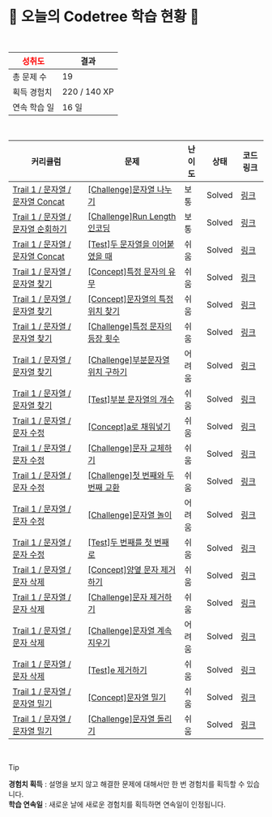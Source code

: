 # 🌲 오늘의 Codetree 학습 현황 🌲

<br />

| <span style="color:red;display:block;text-align:center;"> **성취도**</span> | 결과 |
|---|---|
| 총 문제 수 | 19 |
| 획득 경험치 | 220 / 140 XP |
| 연속 학습 일 | 16 일 |

<br />

|커리큘럼|문제|난이도|상태|코드 링크|
|---|---|---|---|---|
|[Trail 1 / 문자열 / 문자열 Concat](https://www.codetree.ai/trail-info/novice-low/)|[[Challenge]문자열 나누기](https://www.codetree.ai/trails/complete/curated-cards/challenge-divide-string/)|보통|Solved|[링크](https://github.com/soeun0615/codetree-TILs/blob/main/250515/%EB%AC%B8%EC%9E%90%EC%97%B4%20%EB%82%98%EB%88%84%EA%B8%B0/divide-string.py)|
|[Trail 1 / 문자열 / 문자열 순회하기](https://www.codetree.ai/trail-info/novice-low/)|[[Challenge]Run Length 인코딩](https://www.codetree.ai/trails/complete/curated-cards/challenge-run-length-encoding/)|보통|Solved|[링크](https://github.com/soeun0615/codetree-TILs/blob/main/250515/Run%20Length%20%EC%9D%B8%EC%BD%94%EB%94%A9/run-length-encoding.py)|
|[Trail 1 / 문자열 / 문자열 Concat](https://www.codetree.ai/trail-info/novice-low/)|[[Test]두 문자열을 이어붙였을 때](https://www.codetree.ai/trails/complete/curated-cards/test-when-two-strings-are-concatenated/)|쉬움|Solved|[링크](https://github.com/soeun0615/codetree-TILs/blob/main/250515/%EB%91%90%20%EB%AC%B8%EC%9E%90%EC%97%B4%EC%9D%84%20%EC%9D%B4%EC%96%B4%EB%B6%99%EC%98%80%EC%9D%84%20%EB%95%8C/when-two-strings-are-concatenated.py)|
|[Trail 1 / 문자열 / 문자열 찾기](https://www.codetree.ai/trail-info/novice-low/)|[[Concept]특정 문자의 유무](https://www.codetree.ai/trails/complete/curated-cards/intro-specific-character-presence/)|쉬움|Solved|[링크](https://github.com/soeun0615/codetree-TILs/blob/main/250515/%ED%8A%B9%EC%A0%95%20%EB%AC%B8%EC%9E%90%EC%9D%98%20%EC%9C%A0%EB%AC%B4/specific-character-presence.py)|
|[Trail 1 / 문자열 / 문자열 찾기](https://www.codetree.ai/trail-info/novice-low/)|[[Concept]문자열의 특정 위치 찾기](https://www.codetree.ai/trails/complete/curated-cards/intro-find-specific-location-in-spring/)|쉬움|Solved|[링크](https://github.com/soeun0615/codetree-TILs/blob/main/250515/%EB%AC%B8%EC%9E%90%EC%97%B4%EC%9D%98%20%ED%8A%B9%EC%A0%95%20%EC%9C%84%EC%B9%98%20%EC%B0%BE%EA%B8%B0/find-specific-location-in-spring.py)|
|[Trail 1 / 문자열 / 문자열 찾기](https://www.codetree.ai/trail-info/novice-low/)|[[Challenge]특정 문자의 등장 횟수](https://www.codetree.ai/trails/complete/curated-cards/challenge-number-appearances-of-a-particular-character/)|쉬움|Solved|[링크](https://github.com/soeun0615/codetree-TILs/blob/main/250515/%ED%8A%B9%EC%A0%95%20%EB%AC%B8%EC%9E%90%EC%9D%98%20%EB%93%B1%EC%9E%A5%20%ED%9A%9F%EC%88%98/number-appearances-of-a-particular-character.py)|
|[Trail 1 / 문자열 / 문자열 찾기](https://www.codetree.ai/trail-info/novice-low/)|[[Challenge]부분문자열 위치 구하기](https://www.codetree.ai/trails/complete/curated-cards/challenge-find-location-of-substring/)|어려움|Solved|[링크](https://github.com/soeun0615/codetree-TILs/blob/main/250515/%EB%B6%80%EB%B6%84%EB%AC%B8%EC%9E%90%EC%97%B4%20%EC%9C%84%EC%B9%98%20%EA%B5%AC%ED%95%98%EA%B8%B0/find-location-of-substring.py)|
|[Trail 1 / 문자열 / 문자열 찾기](https://www.codetree.ai/trail-info/novice-low/)|[[Test]부분 문자열의 개수](https://www.codetree.ai/trails/complete/curated-cards/test-number-of-substrings/)|쉬움|Solved|[링크](https://github.com/soeun0615/codetree-TILs/blob/main/250515/%EB%B6%80%EB%B6%84%20%EB%AC%B8%EC%9E%90%EC%97%B4%EC%9D%98%20%EA%B0%9C%EC%88%98/number-of-substrings.py)|
|[Trail 1 / 문자열 / 문자 수정](https://www.codetree.ai/trail-info/novice-low/)|[[Concept]a로 채워넣기](https://www.codetree.ai/trails/complete/curated-cards/intro-filling-with-a/)|쉬움|Solved|[링크](https://github.com/soeun0615/codetree-TILs/blob/main/250515/a%EB%A1%9C%20%EC%B1%84%EC%9B%8C%EB%84%A3%EA%B8%B0/filling-with-a.py)|
|[Trail 1 / 문자열 / 문자 수정](https://www.codetree.ai/trail-info/novice-low/)|[[Challenge]문자 교체하기](https://www.codetree.ai/trails/complete/curated-cards/challenge-changing-char/)|쉬움|Solved|[링크](https://github.com/soeun0615/codetree-TILs/blob/main/250515/%EB%AC%B8%EC%9E%90%20%EA%B5%90%EC%B2%B4%ED%95%98%EA%B8%B0/changing-char.py)|
|[Trail 1 / 문자열 / 문자 수정](https://www.codetree.ai/trail-info/novice-low/)|[[Challenge]첫 번째와 두 번째 교환](https://www.codetree.ai/trails/complete/curated-cards/challenge-exchange-1st-and-2nd/)|쉬움|Solved|[링크](https://github.com/soeun0615/codetree-TILs/blob/main/250515/%EC%B2%AB%20%EB%B2%88%EC%A7%B8%EC%99%80%20%EB%91%90%20%EB%B2%88%EC%A7%B8%20%EA%B5%90%ED%99%98/exchange-1st-and-2nd.py)|
|[Trail 1 / 문자열 / 문자 수정](https://www.codetree.ai/trail-info/novice-low/)|[[Challenge]문자열 놀이](https://www.codetree.ai/trails/complete/curated-cards/challenge-play-with-string/)|어려움|Solved|[링크](https://github.com/soeun0615/codetree-TILs/blob/main/250515/%EB%AC%B8%EC%9E%90%EC%97%B4%20%EB%86%80%EC%9D%B4/play-with-string.py)|
|[Trail 1 / 문자열 / 문자 수정](https://www.codetree.ai/trail-info/novice-low/)|[[Test]두 번째를 첫 번째로](https://www.codetree.ai/trails/complete/curated-cards/test-second-to-first/)|쉬움|Solved|[링크](https://github.com/soeun0615/codetree-TILs/blob/main/250515/%EB%91%90%20%EB%B2%88%EC%A7%B8%EB%A5%BC%20%EC%B2%AB%20%EB%B2%88%EC%A7%B8%EB%A1%9C/second-to-first.py)|
|[Trail 1 / 문자열 / 문자 삭제](https://www.codetree.ai/trail-info/novice-low/)|[[Concept]양옆 문자 제거하기](https://www.codetree.ai/trails/complete/curated-cards/intro-del-both-side-char/)|쉬움|Solved|[링크](https://github.com/soeun0615/codetree-TILs/blob/main/250515/%EC%96%91%EC%98%86%20%EB%AC%B8%EC%9E%90%20%EC%A0%9C%EA%B1%B0%ED%95%98%EA%B8%B0/del-both-side-char.py)|
|[Trail 1 / 문자열 / 문자 삭제](https://www.codetree.ai/trail-info/novice-low/)|[[Challenge]문자 제거하기](https://www.codetree.ai/trails/complete/curated-cards/challenge-del-char/)|쉬움|Solved|[링크](https://github.com/soeun0615/codetree-TILs/blob/main/250515/%EB%AC%B8%EC%9E%90%20%EC%A0%9C%EA%B1%B0%ED%95%98%EA%B8%B0/del-char.py)|
|[Trail 1 / 문자열 / 문자 삭제](https://www.codetree.ai/trail-info/novice-low/)|[[Challenge]문자열 계속 지우기](https://www.codetree.ai/trails/complete/curated-cards/challenge-keep-removing-string/)|어려움|Solved|[링크](https://github.com/soeun0615/codetree-TILs/blob/main/250515/%EB%AC%B8%EC%9E%90%EC%97%B4%20%EA%B3%84%EC%86%8D%20%EC%A7%80%EC%9A%B0%EA%B8%B0/keep-removing-string.py)|
|[Trail 1 / 문자열 / 문자 삭제](https://www.codetree.ai/trail-info/novice-low/)|[[Test]e 제거하기](https://www.codetree.ai/trails/complete/curated-cards/test-e-to-remove/)|쉬움|Solved|[링크](https://github.com/soeun0615/codetree-TILs/blob/main/250515/e%20%EC%A0%9C%EA%B1%B0%ED%95%98%EA%B8%B0/e-to-remove.py)|
|[Trail 1 / 문자열 / 문자열 밀기](https://www.codetree.ai/trail-info/novice-low/)|[[Concept]문자열 밀기](https://www.codetree.ai/trails/complete/curated-cards/intro-push-char/)|쉬움|Solved|[링크](https://github.com/soeun0615/codetree-TILs/blob/main/250515/%EB%AC%B8%EC%9E%90%EC%97%B4%20%EB%B0%80%EA%B8%B0/push-char.py)|
|[Trail 1 / 문자열 / 문자열 밀기](https://www.codetree.ai/trail-info/novice-low/)|[[Challenge]문자열 돌리기](https://www.codetree.ai/trails/complete/curated-cards/challenge-SPin-SPring/)|쉬움|Solved|[링크](https://github.com/soeun0615/codetree-TILs/blob/main/250515/%EB%AC%B8%EC%9E%90%EC%97%B4%20%EB%8F%8C%EB%A6%AC%EA%B8%B0/SPin-SPring.py)|


<br />

> [!TIP]
> **경험치 획득** : 설명을 보지 않고 해결한 문제에 대해서만 한 번 경험치를 획득할 수 있습니다.  
> **학습 연속일** : 새로운 날에 새로운 경험치를 획득하면 연속일이 인정됩니다.

